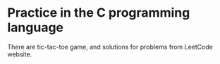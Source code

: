 # Practice in the C programming language
There are tic-tac-toe game, and solutions for problems from LeetCode website.
